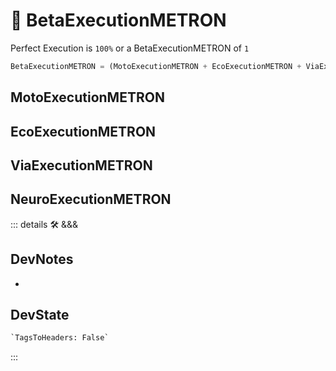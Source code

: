 
# 🔷 <beta>BetaExecutionMETRON</beta>

Perfect Execution is `100%` or a BetaExecutionMETRON of `1`

```py
BetaExecutionMETRON = (MotoExecutionMETRON + EcoExecutionMETRON + ViaExecutionMETRON + NeuroExecutionMETRON)
```

## MotoExecutionMETRON

## EcoExecutionMETRON

## ViaExecutionMETRON

## NeuroExecutionMETRON

::: details 🛠 <dev>&&&</dev>

## DevNotes

-

## DevState

```py
`TagsToHeaders: False`
```

:::

